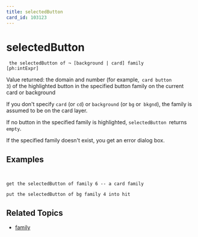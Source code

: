 ```yaml
---
title: selectedButton
card_id: 103123
---
```


# selectedButton

<code><pre>
the selectedButton of ¬
 [background | card] family [ph:intExpr]
</pre></code>

Value returned: the domain and number (for example,<code> card button 3</code>) of the highlighted button in the specified button family on the current card or background

If you don't specify <code>card</code> (or <code>cd</code>)<code></code> or <code>background</code> (or <code>bg</code> or<code> bkgnd</code>), the family is assumed to be on the card layer. 

If no button in the specified family is highlighted, <code>selectedButton </code>returns<code> empty</code>.

If the specified family doesn't exist, you get an error dialog box. 


## Examples

```


get the selectedButton of family 6 -- a card family

put the selectedButton of bg family 4 into hit
```

## Related Topics

* [family](/HyperTalkReference/properties/family)
